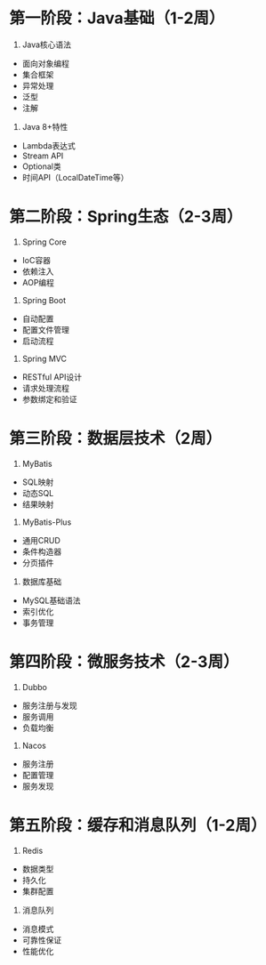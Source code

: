 # 第一阶段：Java基础（1-2周）

1. Java核心语法

- 面向对象编程
- 集合框架
- 异常处理
- 泛型
- 注解

1. Java 8+特性

- Lambda表达式
- Stream API
- Optional类
- 时间API（LocalDateTime等）

# 第二阶段：Spring生态（2-3周）

1. Spring Core

- IoC容器
- 依赖注入
- AOP编程

1. Spring Boot

- 自动配置
- 配置文件管理
- 启动流程

1. Spring MVC

- RESTful API设计
- 请求处理流程
- 参数绑定和验证

# 第三阶段：数据层技术（2周）

1. MyBatis

- SQL映射
- 动态SQL
- 结果映射

1. MyBatis-Plus

- 通用CRUD
- 条件构造器
- 分页插件

1. 数据库基础

- MySQL基础语法
- 索引优化
- 事务管理

# 第四阶段：微服务技术（2-3周）

1. Dubbo

- 服务注册与发现
- 服务调用
- 负载均衡

1. Nacos

- 服务注册
- 配置管理
- 服务发现

# 第五阶段：缓存和消息队列（1-2周）

1. Redis

- 数据类型
- 持久化
- 集群配置

1. 消息队列

- 消息模式
- 可靠性保证
- 性能优化
